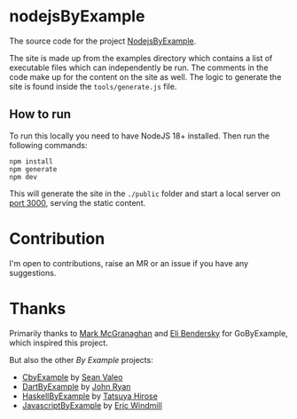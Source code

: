 # nodejsByExample

The source code for the project [NodejsByExample](https://nodejsbyexample.dev/).

The site is made up from the examples directory which contains a list of executable files which can independently be run. The comments in the code make up for the content on the site as well. The logic to generate the site is found inside the `tools/generate.js` file.

## How to run

To run this locally you need to have NodeJS 18+ installed. Then run the following commands:

``` shell
npm install
npm generate
npm dev
```

This will generate the site in the `./public` folder and start a local server on [port 3000](http://localhost:3000), serving the static content.

# Contribution

I'm open to contributions, raise an MR or an issue if you have any suggestions.

# Thanks

Primarily thanks to [Mark McGranaghan](https://markmcgranaghan.com/) and [Eli Bendersky](https://eli.thegreenplace.net/) for GoByExample, which inspired this project.

But also the other *By Example* projects:
- [CbyExample](https://www.cbyexample.com/) by [Sean Valeo](https://github.com/seanvaleo)
- [DartByExample](https://www.jpryan.me/dartbyexample/) by [John Ryan](https://twitter.com/jryanio)
- [HaskellByExample](https://lotz84.github.io/haskellbyexample/) by [Tatsuya Hirose](https://github.com/lotz84)
- [JavascriptByExample](https://javascriptbyexample.com/) by [Eric Windmill](https://ericwindmill.com/)
